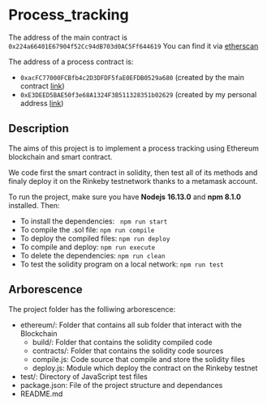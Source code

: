 # Process_tracking

The address of the main contract is `0x224a66401E67904f52Cc94dB703d0AC5Ff644619`  You can find it via [etherscan](https://rinkeby.etherscan.io/address/0x224a66401E67904f52Cc94dB703d0AC5Ff644619)

The address of a process contract is:

* `0xacFC77000FCBfb4c2D3DFDF5faE0EFDB0529a680` (created by the main contract [link](https://rinkeby.etherscan.io/address/0xacFC77000FCBfb4c2D3DFDF5faE0EFDB0529a680))
* `0xE3DEED5BAE50f3e68A1324F3B511328351b02629` (created by my personal address [link](https://rinkeby.etherscan.io/address/0xE3DEED5BAE50f3e68A1324F3B511328351b02629))

## Description

The aims of this project is to implement a process tracking using Ethereum blockchain and smart contract.

We code first the smart contract in solidity, then test all of its methods and finaly deploy it on the Rinkeby testnetwork thanks to a metamask account.

To run the project, make sure you have **Nodejs** **16.13.0** and **npm 8.1.0** installed. Then:

- To install the dependencies: ` npm run start`
- To compile the .sol file: `npm run compile`
- To deploy the compiled files: `npm run deploy`
- To compile and deploy: `npm run execute`
- To delete the dependencies: `npm run clean`
- To test the solidity program on a local network: `npm run test`

## Arborescence

The project folder has the folliwing arborescence:

- ethereum/: Folder that contains all sub folder that interact with the Blockchain
  - build/: Folder that contains the solidity compiled code
  - contracts/: Folder that contains the solidity code sources
  - compile.js: Code source that compile and store the solidity files
  - deploy.js: Module which deploy the contract on the Rinkeby testnet
- test/: Directory of JavaScript test files
- package.json: File of the project structure and dependances
- README.md
